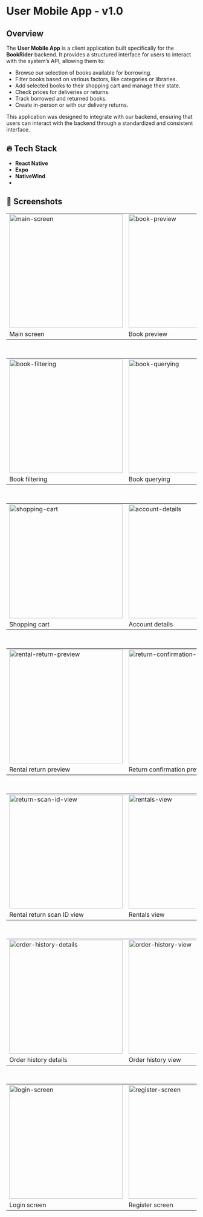 # User Mobile App - v1.0

## Overview

The **User Mobile App** is a client application built specifically for the **BookRider** backend. It provides a structured interface for users to interact with the system’s API, allowing them to:

- Browse our selection of books available for borrowing.
- Filter books based on various factors, like categories or libraries.
- Add selected books to their shopping cart and manage their state.
- Check prices for deliveries or returns.
- Track borrowed and returned books.
- Create in-person or with our delivery returns.

This application was designed to integrate with our backend, ensuring that users can interact with the backend through a standardized and consistent interface.

## 🔥 **Tech Stack**

- **React Native**
- **Expo**
- **NativeWind**
- 
## 📸 Screenshots

<table>
  <tr>
    <td><img src="docs/screenshots/main-screen.png" alt="main-screen" width="300"/></td>
    <td><img src="docs/screenshots/book-preview.png" alt="book-preview" width="300"/></td>
  </tr>
  <tr>
    <td>Main screen</td>
    <td>Book preview</td>
  </tr>
</table>

<br>

<table>
  <tr>
    <td><img src="docs/screenshots/book-filtering.png" alt="book-filtering" width="300"/></td>
    <td><img src="docs/screenshots/book-querying.png" alt="book-querying" width="300"/></td>
  </tr>
  <tr>
    <td>Book filtering</td>
    <td>Book querying</td>
  </tr>
</table>

<br>

<table>
  <tr>
    <td><img src="docs/screenshots/shopping-cart.png" alt="shopping-cart" width="300"/></td>
    <td><img src="docs/screenshots/account-details.png" alt="account-details" width="300"/></td>
  </tr>
  <tr>
    <td>Shopping cart</td>
    <td>Account details</td>
  </tr>
</table>

<br>

<table>
  <tr>
    <td><img src="docs/screenshots/rental-return-preview.png" alt="rental-return-preview" width="300"/></td>
    <td><img src="docs/screenshots/return-confirmation-preview.png" alt="return-confirmation-preview" width="300"/></td>
  </tr>
  <tr>
    <td>Rental return preview</td>
    <td>Return confirmation preview</td>
  </tr>
</table>

<br>

<table>
  <tr>
    <td><img src="docs/screenshots/rental-return-scan-id-view.png" alt="return-scan-id-view" width="300"/></td>
    <td><img src="docs/screenshots/rentals-screen.png" alt="rentals-view" width="300"/></td>
  </tr>
  <tr>
    <td>Rental return scan ID view</td>
    <td>Rentals view</td>
  </tr>
</table>

<br>

<table>
  <tr>
    <td><img src="docs/screenshots/order-history-details.png" alt="order-history-details" width="300"/></td>
    <td><img src="docs/screenshots/order-history.png" alt="order-history-view" width="300"/></td>
  </tr>
  <tr>
    <td>Order history details</td>
    <td>Order history view</td>
  </tr>
</table>

<br>

<table>
  <tr>
    <td><img src="docs/screenshots/login-screen.png" alt="login-screen" width="300"/></td>
    <td><img src="docs/screenshots/register-screen.png" alt="register-screen" width="300"/></td>
  </tr>
  <tr>
    <td>Login screen</td>
    <td>Register screen</td>
  </tr>
</table>
